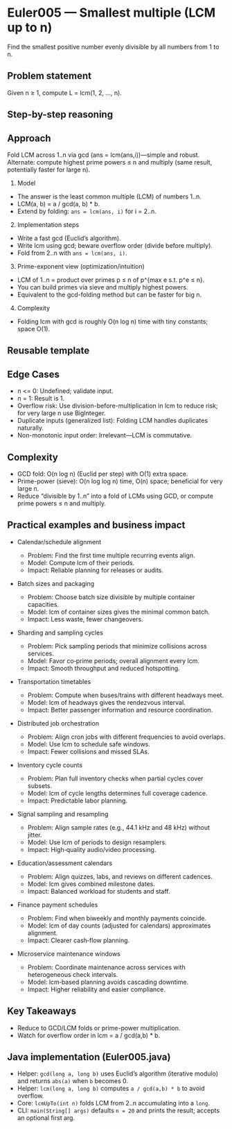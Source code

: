 # Euler005 — Smallest multiple (LCM up to n)

Find the smallest positive number evenly divisible by all numbers from 1 to n.

## Problem statement

Given n ≥ 1, compute L = lcm(1, 2, …, n).

## Step-by-step reasoning

## Approach

Fold LCM across 1..n via gcd (ans = lcm(ans,i))—simple and robust. Alternate: compute highest prime powers ≤ n and multiply (same result, potentially faster for large n).

1) Model
- The answer is the least common multiple (LCM) of numbers 1..n.
- LCM(a, b) = a / gcd(a, b) * b.
- Extend by folding: `ans = lcm(ans, i)` for i = 2..n.

2) Implementation steps
- Write a fast gcd (Euclid’s algorithm).
- Write lcm using gcd; beware overflow order (divide before multiply).
- Fold from 2..n with `ans = lcm(ans, i)`.

3) Prime-exponent view (optimization/intuition)
- LCM of 1..n = product over primes p ≤ n of p^{max e s.t. p^e ≤ n}.
- You can build primes via sieve and multiply highest powers.
- Equivalent to the gcd-folding method but can be faster for big n.

4) Complexity
- Folding lcm with gcd is roughly O(n log n) time with tiny constants; space O(1).

## Reusable template

## Edge Cases

- n <= 0: Undefined; validate input.
- n = 1: Result is 1.
- Overflow risk: Use division-before-multiplication in lcm to reduce risk; for very large n use BigInteger.
- Duplicate inputs (generalized list): Folding LCM handles duplicates naturally.
- Non-monotonic input order: Irrelevant—LCM is commutative.

## Complexity

- GCD fold: O(n log n) (Euclid per step) with O(1) extra space.
- Prime-power (sieve): O(n log log n) time, O(n) space; beneficial for very large n.
- Reduce “divisible by 1..n” into a fold of LCMs using GCD, or compute prime powers ≤ n and multiply.

## Practical examples and business impact

- Calendar/schedule alignment
  - Problem: Find the first time multiple recurring events align.
  - Model: Compute lcm of their periods.
  - Impact: Reliable planning for releases or audits.

- Batch sizes and packaging
  - Problem: Choose batch size divisible by multiple container capacities.
  - Model: lcm of container sizes gives the minimal common batch.
  - Impact: Less waste, fewer changeovers.

- Sharding and sampling cycles
  - Problem: Pick sampling periods that minimize collisions across services.
  - Model: Favor co‑prime periods; overall alignment every lcm.
  - Impact: Smooth throughput and reduced hotspotting.

- Transportation timetables
  - Problem: Compute when buses/trains with different headways meet.
  - Model: lcm of headways gives the rendezvous interval.
  - Impact: Better passenger information and resource coordination.

- Distributed job orchestration
  - Problem: Align cron jobs with different frequencies to avoid overlaps.
  - Model: Use lcm to schedule safe windows.
  - Impact: Fewer collisions and missed SLAs.

- Inventory cycle counts
  - Problem: Plan full inventory checks when partial cycles cover subsets.
  - Model: lcm of cycle lengths determines full coverage cadence.
  - Impact: Predictable labor planning.

- Signal sampling and resampling
  - Problem: Align sample rates (e.g., 44.1 kHz and 48 kHz) without jitter.
  - Model: Use lcm of periods to design resamplers.
  - Impact: High‑quality audio/video processing.

- Education/assessment calendars
  - Problem: Align quizzes, labs, and reviews on different cadences.
  - Model: lcm gives combined milestone dates.
  - Impact: Balanced workload for students and staff.

- Finance payment schedules
  - Problem: Find when biweekly and monthly payments coincide.
  - Model: lcm of day counts (adjusted for calendars) approximates alignment.
  - Impact: Clearer cash‑flow planning.

- Microservice maintenance windows
  - Problem: Coordinate maintenance across services with heterogeneous check intervals.
  - Model: lcm‑based planning avoids cascading downtime.
  - Impact: Higher reliability and easier compliance.

## Key Takeaways
- Reduce to GCD/LCM folds or prime-power multiplication.
- Watch for overflow order in lcm = a / gcd(a,b) * b.

## Java implementation (Euler005.java)

- Helper: `gcd(long a, long b)` uses Euclid’s algorithm (iterative modulo) and returns `abs(a)` when `b` becomes 0.
- Helper: `lcm(long a, long b)` computes `a / gcd(a,b) * b` to avoid overflow.
- Core: `lcmUpTo(int n)` folds LCM from 2..n accumulating into a `long`.
- CLI: `main(String[] args)` defaults `n = 20` and prints the result; accepts an optional first arg.
